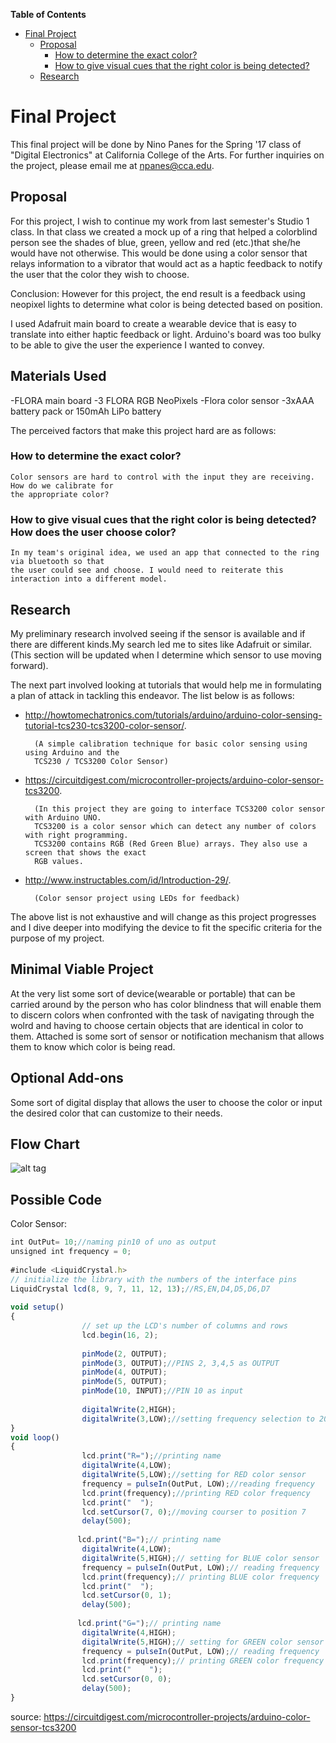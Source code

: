 **Table of Contents**  

- [Final Project](#)
	- [Proposal](#)
		- [How to determine the exact color?](#)
		- [How to give visual cues that the right color is being detected?](#)
	- [Research](#)

# Final Project 
This final project will be done by Nino Panes for the Spring '17 class of "Digital Electronics" at California College of the Arts.
For further inquiries on the project, please email me at npanes@cca.edu.

## Proposal
For this project, I wish to continue my work from last semester's Studio 1 class. In that class we created a mock up of a ring that helped a colorblind person see the shades of blue, green, yellow and red (etc.)that she/he would have not otherwise. This would be done using a color sensor that relays information to a vibrator that would act as a haptic feedback to notify the user that the color they wish to choose. 

Conclusion: However for this project, the end result is a feedback using neopixel lights to determine what color is being detected based on position.

I used Adafruit main board to create a wearable device that is easy to translate into either haptic feedback or light. Arduino's board was
too bulky to be able to give the user the experience I wanted to convey.


## Materials Used
-FLORA main board 
-3 FLORA RGB NeoPixels 
-Flora color sensor 
-3xAAA battery pack or 150mAh LiPo battery


The perceived factors that make this project hard are as follows: 
### How to determine the exact color?
	Color sensors are hard to control with the input they are receiving. How do we calibrate for 
	the appropriate color?
### How to give visual cues that the right color is being detected? How does the user choose color?
	In my team's original idea, we used an app that connected to the ring via bluetooth so that 
	the user could see and choose. I would need to reiterate this interaction into a different model.

## Research

My preliminary research involved seeing if the sensor is available and if there are different kinds.My search led me to sites like 
Adafruit or similar. (This section will be updated when I determine which sensor to use moving forward).

The next part involved looking at tutorials that would help me in formulating a plan of attack in tackling this endeavor. The list below is as follows:

* http://howtomechatronics.com/tutorials/arduino/arduino-color-sensing-tutorial-tcs230-tcs3200-color-sensor/.
		
		(A simple calibration technique for basic color sensing using using Arduino and the 
		TCS230 / TCS3200 Color Sensor)
		
* https://circuitdigest.com/microcontroller-projects/arduino-color-sensor-tcs3200.
	
		(In this project they are going to interface TCS3200 color sensor with Arduino UNO. 
		TCS3200 is a color sensor which can detect any number of colors with right programming. 
		TCS3200 contains RGB (Red Green Blue) arrays. They also use a screen that shows the exact 
		RGB values.
		
* http://www.instructables.com/id/Introduction-29/.
	
		(Color sensor project using LEDs for feedback)

The above list is not exhaustive and will change as this project progresses and I dive deeper into modifying the device to fit the specific criteria for the purpose of my project.


## Minimal Viable Project
At the very list some sort of device(wearable or portable) that can be carried around by the person who has color blindness that will enable them to discern colors when confronted with the task of navigating through the wolrd and having to choose certain objects that are identical in color to them. Attached is some sort of sensor or notification mechanism that allows them to know which color is being read.

## Optional Add-ons
Some sort of digital display that allows the user to choose the color or input the desired color that can customize to their needs.

## Flow Chart
![alt tag](http://i63.tinypic.com/6ozlfn.png)

## Possible Code
Color Sensor:
```javascript
int OutPut= 10;//naming pin10 of uno as output
unsigned int frequency = 0;
 
#include <LiquidCrystal.h>
// initialize the library with the numbers of the interface pins
LiquidCrystal lcd(8, 9, 7, 11, 12, 13);//RS,EN,D4,D5,D6,D7
 
void setup()
{
                // set up the LCD's number of columns and rows
                lcd.begin(16, 2);
 
                pinMode(2, OUTPUT);
                pinMode(3, OUTPUT);//PINS 2, 3,4,5 as OUTPUT
                pinMode(4, OUTPUT);
                pinMode(5, OUTPUT);
                pinMode(10, INPUT);//PIN 10 as input
 
                digitalWrite(2,HIGH);
                digitalWrite(3,LOW);//setting frequency selection to 20%
}
void loop()
{
                lcd.print("R=");//printing name
                digitalWrite(4,LOW);
                digitalWrite(5,LOW);//setting for RED color sensor
                frequency = pulseIn(OutPut, LOW);//reading frequency
                lcd.print(frequency);//printing RED color frequency
                lcd.print("  ");
                lcd.setCursor(7, 0);//moving courser to position 7
                delay(500);
               
               lcd.print("B=");// printing name
                digitalWrite(4,LOW);
                digitalWrite(5,HIGH);// setting for BLUE color sensor
                frequency = pulseIn(OutPut, LOW);// reading frequency
                lcd.print(frequency);// printing BLUE color frequency
                lcd.print("  ");
                lcd.setCursor(0, 1);
                delay(500);
               
               lcd.print("G=");// printing name
                digitalWrite(4,HIGH);
                digitalWrite(5,HIGH);// setting for GREEN color sensor
                frequency = pulseIn(OutPut, LOW);// reading frequency
                lcd.print(frequency);// printing GREEN color frequency
                lcd.print("    ");
                lcd.setCursor(0, 0);
                delay(500);        
}            
```
source: https://circuitdigest.com/microcontroller-projects/arduino-color-sensor-tcs3200


